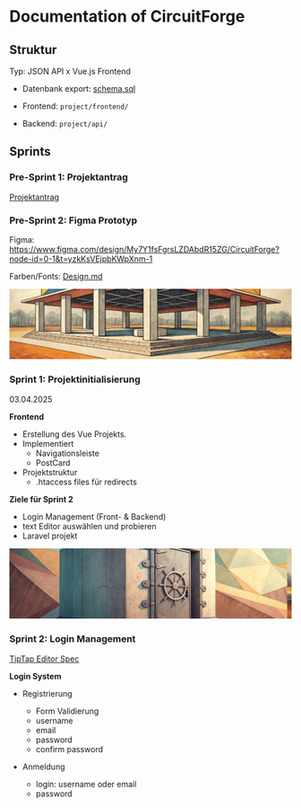 # Documentation of CircuitForge


## Struktur

Typ: JSON API x Vue.js Frontend

- Datenbank export: [schema.sql](datamodel/schema.sql)


- Frontend: `project/frontend/`
- Backend: `project/api/`


## Sprints

### Pre-Sprint 1: Projektantrag

[Projektantrag](projektantrag.md)

### Pre-Sprint 2: Figma Prototyp

Figma: https://www.figma.com/design/My7Y1fsFgrsLZDAbdR15ZG/CircuitForge?node-id=0-1&t=yzkKsVEjpbKWpXnm-1

Farben/Fonts: [Design.md](sysspec/frontend/design.md)


![](images/sprint1.png)

### Sprint 1: Projektinitialisierung

03.04.2025

**Frontend**

- Erstellung des Vue Projekts.
- Implementiert
  - Navigationsleiste
  - PostCard
- Projektstruktur
  - .htaccess files für redirects


**Ziele für Sprint 2**

- Login Management (Front- & Backend)
- text Editor auswählen und probieren
- Laravel projekt


![](images/sprint2.png)

### Sprint 2: Login Management

[TipTap Editor Spec](sysspec/tiptap.md)


**Login System**

- Registrierung
  - Form Validierung
  - username
  - email
  - password
  - confirm password

- Anmeldung
  - login: username oder email
  - password

